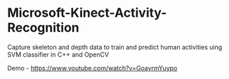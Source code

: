 # Microsoft-Kinect-Activity-Recognition
Capture skeleton and depth data to train and predict human activities uing SVM classifier in C++ and OpenCV

Demo - https://www.youtube.com/watch?v=GoayrmYuypo
